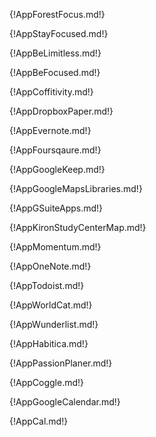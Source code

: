 {!AppForestFocus.md!}

{!AppStayFocused.md!}

{!AppBeLimitless.md!}

{!AppBeFocused.md!}

{!AppCoffitivity.md!}

{!AppDropboxPaper.md!}

{!AppEvernote.md!}

{!AppFoursqaure.md!}

{!AppGoogleKeep.md!}

{!AppGoogleMapsLibraries.md!}

{!AppGSuiteApps.md!}

{!AppKironStudyCenterMap.md!}

{!AppMomentum.md!}

{!AppOneNote.md!}

{!AppTodoist.md!}

{!AppWorldCat.md!}

{!AppWunderlist.md!}

{!AppHabitica.md!}

{!AppPassionPlaner.md!}

{!AppCoggle.md!}

{!AppGoogleCalendar.md!}

{!AppCal.md!}